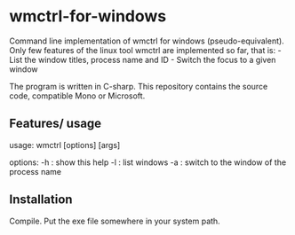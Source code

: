 # wmctrl-for-windows
Command line implementation of wmctrl for windows (pseudo-equivalent).
Only few features of the linux tool wmctrl are implemented so far, that is:
    - List the window titles, process name and ID
    - Switch the focus to a given window

The program is written in C-sharp.
This repository contains the source code, compatible Mono or Microsoft.

## Features/ usage
        
usage: wmctrl [options] [args]

options:
  -h         : show this help
  -l         : list windows
  -a <PNAME> : switch to the window of the process name <PNAME>



## Installation
Compile.
Put the exe file somewhere in your system path.
